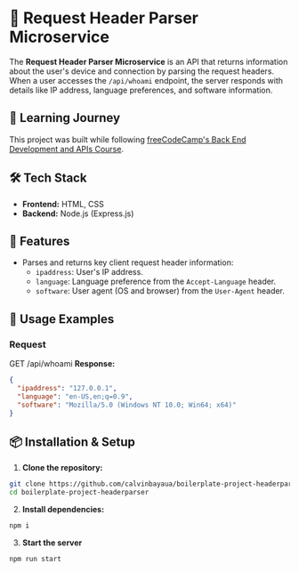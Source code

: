 # 🧠 Request Header Parser Microservice

The **Request Header Parser Microservice** is an API that returns information about the user's device and connection by parsing the request headers. When a user accesses the `/api/whoami` endpoint, the server responds with details like IP address, language preferences, and software information.


## 📖 Learning Journey
This project was built while following [freeCodeCamp's Back End Development and APIs Course](https://www.freecodecamp.org/learn/back-end-development-and-apis).

## 🛠️ Tech Stack
- **Frontend:** HTML, CSS
- **Backend:** Node.js (Express.js)

## 🎯 Features
- Parses and returns key client request header information:
  - `ipaddress`: User's IP address.
  - `language`: Language preference from the `Accept-Language` header.
  - `software`: User agent (OS and browser) from the `User-Agent` header.

## 🚀 Usage Examples

### Request
GET /api/whoami
**Response:**
```json
{
  "ipaddress": "127.0.0.1",
  "language": "en-US,en;q=0.9",
  "software": "Mozilla/5.0 (Windows NT 10.0; Win64; x64)"
}
```

## 📦 Installation & Setup
1. **Clone the repository:**
  ```sh
  git clone https://github.com/calvinbayaua/boilerplate-project-headerparser.git
  cd boilerplate-project-headerparser
  ```
2. **Install dependencies:**
  ```sh
  npm i
  ```
3. **Start the server**
  ```sh
  npm run start
  ```
